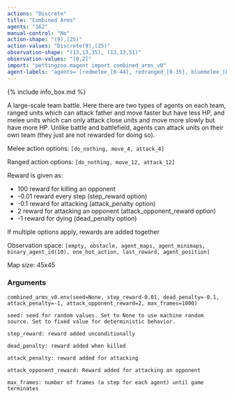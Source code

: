 ```yaml
---
actions: "Discrete"
title: "Combined Arms"
agents: "162"
manual-control: "No"
action-shape: "(9),(25)"
action-values: "Discrete(9),(25)"
observation-shape: "(13,13,35), (13,13,51)"
observation-values: "[0,2]"
import: "pettingzoo.magent import combined_arms_v0"
agent-labels: "agents= [redmelee_[0-44], redranged_[0-35], bluemelee_[0-44], blueranged_[0-35]]"
---
```


{% include info_box.md %}



A large-scale team battle. Here there are two types of agents on each team, ranged units which can attack father and move faster but have less HP, and melee units which can only attack close units and move more slowly but have more HP. Unlike battle and battlefield, agents can attack units on their own team (they just are not rewarded for doing so).

Melee action options: `[do_nothing, move_4, attack_4]`

Ranged action options: `[do_nothing, move_12, attack_12]`

Reward is given as:

* 100 reward for killing an opponent
* -0.01 reward every step (step_reward option)
* -0.1 reward for attacking (attack_penalty option)
* 2 reward for attacking an opponent (attack_opponent_reward option)
* -1 reward for dying (dead_penalty option)


If multiple options apply, rewards are added together

Observation space: `[empty, obstacle, agent_maps, agent_minimaps, binary_agent_id(10), one_hot_action, last_reward, agent_position]`

Map size: 45x45

### Arguments

```
combined_arms_v0.env(seed=None, step_reward-0.01, dead_penalty=-0.1, attack_penalty=-1, attack_opponent_reward=2, max_frames=1000)
```

```
seed: seed for random values. Set to None to use machine random source. Set to fixed value for deterministic behavior.

step_reward: reward added unconditionally

dead_penalty: reward added when killed

attack_penalty: reward added for attacking

attack_opponent_reward: Reward added for attacking an opponent

max_frames: number of frames (a step for each agent) until game terminates
```
